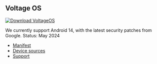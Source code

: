 Voltage OS
---------------

[![Download VoltageOS](https://img.shields.io/badge/-Download-green)](https://sourceforge.net/projects/voltage-os/files)


We currently support Android 14, with the latest security patches from Google. Status: May 2024

- [Manifest](https://github.com/VoltageOS/manifest)
- [Device sources](https://github.com/VoltageOS-Devices)
- [Support](https://t.me/VoltageOS)
